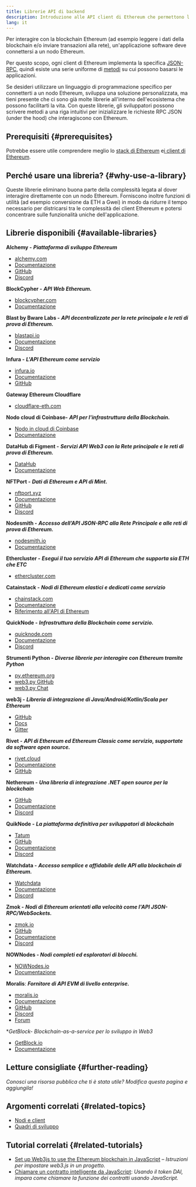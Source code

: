 ```yaml
---
title: Librerie API di backend
description: Introduzione alle API client di Ethereum che permettono l'interazione tra un'applicazione con la blockchain.
lang: it
---
```


Per interagire con la blockchain Ethereum (ad esempio leggere i dati della blockchain e/o inviare transazioni alla rete), un'applicazione software deve connettersi a un nodo Ethereum.

Per questo scopo, ogni client di Ethereum implementa la specifica [JSON-RPC](/developers/docs/apis/json-rpc/), quindi esiste una serie uniforme di [metodi](/developers/docs/apis/json-rpc/#json-rpc-methods) su cui possono basarsi le applicazioni.

Se desideri utilizzare un linguaggio di programmazione specifico per connetterti a un nodo Ethereum, sviluppa una soluzione personalizzata, ma tieni presente che ci sono già molte librerie all'interno dell'ecosistema che possono facilitarti la vita. Con queste librerie, gli sviluppatori possono scrivere metodi a una riga intuitivi per inizializzare le richieste RPC JSON (under the hood) che interagiscono con Ethereum.

## Prerequisiti {#prerequisites}

Potrebbe essere utile comprendere meglio lo [stack di Ethereum](/developers/docs/ethereum-stack/) e[i client di Ethereum](/developers/docs/nodes-and-clients/).

## Perché usare una libreria? {#why-use-a-library}

Queste librerie eliminano buona parte della complessità legata al dover interagire direttamente con un nodo Ethereum. Forniscono inoltre funzioni di utilità (ad esempio conversione da ETH a Gwei) in modo da ridurre il tempo necessario per districarsi tra le complessità dei client Ethereum e potersi concentrare sulle funzionalità uniche dell'applicazione.

## Librerie disponibili {#available-libraries}

**Alchemy -** **_Piattaforma di sviluppo Ethereum_**

- [alchemy.com](https://www.alchemy.com/)
- [Documentazione](https://docs.alchemyapi.io/)
- [GitHub](https://github.com/alchemyplatform)
- [Discord](https://discord.com/invite/A39JVCM)

**BlockCypher -** **_API Web Ethereum._**

- [blockcypher.com](https://www.blockcypher.com/)
- [Documentazione](https://www.blockcypher.com/dev/ethereum/)

**Blast by Bware Labs -** **_API decentralizzate per la rete principale e le reti di prova di Ethereum._**

- [blastapi.io](https://blastapi.io/)
- [Documentazione](https://docs.blastapi.io)
- [Discord](https://discord.com/invite/VPkWESgtvV)

**Infura -** **_L'API Ethereum come servizio_**

- [infura.io](https://infura.io)
- [Documentazione](https://infura.io/docs)
- [GitHub](https://github.com/INFURA)

**Gateway Ethereum Cloudflare**

- [cloudflare-eth.com](https://cloudflare-eth.com)

**Nodo cloud di Coinbase-** **_API per l'infrastruttura della Blockchain._**

- [Nodo in cloud di Coinbase](https://www.coinbase.com/cloud/products/node)
- [Documentazione](https://docs.cloud.coinbase.com/node/reference/welcome-to-node)

**DataHub di Figment -** **_Servizi API Web3 con la Rete principale e le reti di prova di Ethereum._**

- [DataHub](https://www.figment.io/datahub)
- [Documentazione](https://docs.figment.io/introduction/what-is-datahub)

**NFTPort -** **_Dati di Ethereum e API di Mint._**

- [nftport.xyz](https://www.nftport.xyz/)
- [Documentazione](https://docs.nftport.xyz/)
- [GitHub](https://github.com/nftport/)
- [Discord](https://discord.com/invite/K8nNrEgqhE)

**Nodesmith -** **_Accesso dell’API JSON-RPC alla Rete Principale e alle reti di prova di Ethereum._**

- [nodesmith.io](https://nodesmith.io/network/ethereum/)
- [Documentazione](https://nodesmith.io/docs/#/ethereum/apiRef)

**Ethercluster -** **_Esegui il tuo servizio API di Ethereum che supporta sia ETH che ETC_**

- [ethercluster.com](https://www.ethercluster.com/)

**Catainstack -** **_Nodi di Ethereum elastici e dedicati come servizio_**

- [chainstack.com](https://chainstack.com)
- [Documentazione](https://docs.chainstack.com)
- [Riferimento all'API di Ethereum](https://docs.chainstack.com/api/ethereum/ethereum-api-reference)

**QuickNode -** **_Infrastruttura della Blockchain come servizio._**

- [quicknode.com](https://quicknode.com)
- [Documentazione](https://www.quicknode.com/docs)
- [Discord](https://discord.gg/NaR7TtpvJq)

**Strumenti Python -** **_Diverse librerie per interagire con Ethereum tramite Python_**

- [py.ethereum.org](http://python.ethereum.org/)
- [web3.py GitHub](https://github.com/ethereum/web3.py)
- [web3.py Chat](https://gitter.im/ethereum/web3.py)

**web3j -** **_Libreria di integrazione di Java/Android/Kotlin/Scala per Ethereum_**

- [GitHub](https://github.com/web3j/web3j)
- [Docs](https://docs.web3j.io/)
- [Gitter](https://gitter.im/web3j/web3j)

**Rivet -** **_API di Ethereum ed Ethereum Classic come servizio, supportate da software open source._**

- [rivet.cloud](https://rivet.cloud)
- [Documentazione](https://rivet.cloud/docs/)
- [GitHub](https://github.com/openrelayxyz/ethercattle-deployment)

**Nethereum -** **_Una libreria di integrazione .NET open source per la blockchain_**

- [GitHub](https://github.com/Nethereum/Nethereum)
- [Documentazione](http://docs.nethereum.com/en/latest/)
- [Discord](https://discord.com/invite/jQPrR58FxX)

**QuikNode -** **_La piattaforma definitiva per sviluppatori di blockchain_**

- [Tatum](https://tatum.io/)
- [GitHub](https://github.com/tatumio/)
- [Documentazione](https://docs.tatum.io/)
- [Discord](https://discord.gg/EDmW3kjTC9)

**Watchdata -** **_Accesso semplice e affidabile delle API alla blockchain di Ethereum._**

- [Watchdata](https://watchdata.io/)
- [Documentazione](https://docs.watchdata.io/)
- [Discord](https://discord.com/invite/TZRJbZ6bdn)

**Zmok -** **_Nodi di Ethereum orientati alla velocità come l'API JSON-RPC/WebSockets._**

- [zmok.io](https://zmok.io/)
- [GitHub](https://github.com/zmok-io)
- [Documentazione](https://docs.zmok.io/)
- [Discord](https://discord.gg/fAHeh3ka6s)

**NOWNodes - _Nodi completi ed esploratori di blocchi._**

- [NOWNodes.io](https://nownodes.io/)
- [Documentazione](https://documenter.getpostman.com/view/13630829/TVmFkLwy#intro)

**Moralis**: **_Fornitore di API EVM di livello enterprise._**

- [moralis.io](http://moralis.io)
- [Documentazione](https://docs.moralis.io/)
- [GitHub](https://github.com/MoralisWeb3)
- [Discord](https://discord.com/invite/KYswaxwEtg)
- [Forum](https://forum.moralis.io/)

\*_GetBlock- Blockchain-as-a-service per lo sviluppo in Web3_

- [GetBlock.io](https://getblock.io/)
- [Documentazione](https://getblock.io/docs/)

## Letture consigliate {#further-reading}

_Conosci una risorsa pubblica che ti è stata utile? Modifica questa pagina e aggiungila!_

## Argomenti correlati {#related-topics}

- [ Nodi e client](/developers/docs/nodes-and-clients/)
- [Quadri di sviluppo](/developers/docs/frameworks/)

## Tutorial correlati {#related-tutorials}

- [Set up Web3js to use the Ethereum blockchain in JavaScript](/developers/tutorials/set-up-web3js-to-use-ethereum-in-javascript/) _– Istruzioni per impostare web3.js in un progetto._
- [Chiamare un contratto intelligente da JavaScript](/developers/tutorials/calling-a-smart-contract-from-javascript/): _Usando il token DAI, impara come chiamare la funzione dei contratti usando JavaScript._
